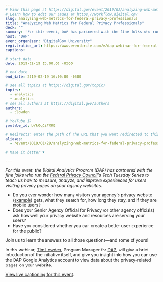 ```yaml
---
# View this page at https://digital.gov/event/2019/02/analyzing-web-metrics-for-federal-privacy
# Learn how to edit our pages at https://workflow.digital.gov
slug: analyzing-web-metrics-for-federal-privacy-professionals
title: "Analyzing Web Metrics for Federal Privacy Professionals"
deck: ""
summary: "For this event, DAP has partnered with the fine folks who run the Federal Privacy Council's Tech Tuesday Series to teach us how to measure, analyze, and improve experiences for users visiting privacy pages on your agency websites."
host: "DAP"
event_organizer: "DigitalGov University"
registration_url: https://www.eventbrite.com/e/dap-webinar-for-federal-privacy-professionals-registration-53600065238
captions: 

# start date
date: 2019-02-19 15:00:00 -0500

# end date
end_date: 2019-02-19 16:00:00 -0500

# see all topics at https://digital.gov/topics
topics: 
  - analytics
  - analytics
# see all authors at https://digital.gov/authors
authors: 
  - tlowden

# YouTube ID
youtube_id: bYkOqGiPXKE

# Redirects: enter the path of the URL that you want redirected to this page
aliases: 
  - /event/2019/01/29/analyzing-web-metrics-for-federal-privacy-professionals/

# Make it better ♥

---
```


_For this event, the [Digital Analytics Program](https://digital.gov/dap/) (DAP) has partnered with the fine folks who run the [Federal Privacy Council](https://www.fpc.gov/)'s Tech Tuesday Series to teach us how to measure, analyze, and improve experiences for users visiting privacy pages on your agency websites._

* Do you ever wonder how many visitors your agency's privacy website ([example](https://www.gsa.gov/reference/gsa-privacy-program)) gets, what they search for, how long they stay, and if they are mobile users?
* Does your Senior Agency Official for Privacy (or other agency officials) ask how well your privacy website and resources are serving your users?
* Have you considered whether you can create a better user experience for the public?

Join us to learn the answers to all those questions&mdash;and some of yours!

In this webinar, [Tim Lowden](https://digital.gov/authors/tlowden/), Program Manager for [DAP](https://digital.gov/dap/), will give a brief introduction of the initiative itself, and give you insight into how you can use the DAP Google Analytics account to view data about the privacy-related pages on your website.

[View live captioning for this event](https://www.captionedtext.com/client/event.aspx?EventID=3914557&CustomerID=321).
